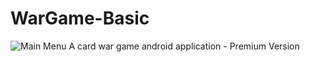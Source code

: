 # WarGame-Basic
![Main Menu](https://i.ibb.co/CM5VhP0/Whats-App-Image-2020-12-11-at-21-20-56.jpg)
A card war game android application - Premium Version
